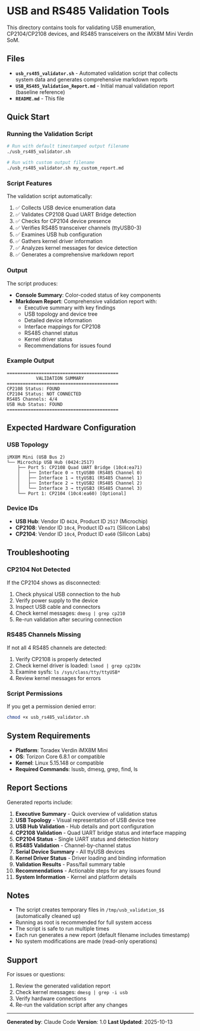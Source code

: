 # USB and RS485 Validation Tools

This directory contains tools for validating USB enumeration, CP2104/CP2108 devices, and RS485 transceivers on the iMX8M Mini Verdin SoM.

## Files

- **`usb_rs485_validator.sh`** - Automated validation script that collects system data and generates comprehensive markdown reports
- **`USB_RS485_Validation_Report.md`** - Initial manual validation report (baseline reference)
- **`README.md`** - This file

## Quick Start

### Running the Validation Script

```bash
# Run with default timestamped output filename
./usb_rs485_validator.sh

# Run with custom output filename
./usb_rs485_validator.sh my_custom_report.md
```

### Script Features

The validation script automatically:

1. ✅ Collects USB device enumeration data
2. ✅ Validates CP2108 Quad UART Bridge detection
3. ✅ Checks for CP2104 device presence
4. ✅ Verifies RS485 transceiver channels (ttyUSB0-3)
5. ✅ Examines USB hub configuration
6. ✅ Gathers kernel driver information
7. ✅ Analyzes kernel messages for device detection
8. ✅ Generates a comprehensive markdown report

### Output

The script produces:

- **Console Summary**: Color-coded status of key components
- **Markdown Report**: Comprehensive validation report with:
  - Executive summary with key findings
  - USB topology and device tree
  - Detailed device information
  - Interface mappings for CP2108
  - RS485 channel status
  - Kernel driver status
  - Recommendations for issues found

### Example Output

```
==========================================
           VALIDATION SUMMARY
==========================================
CP2108 Status: FOUND
CP2104 Status: NOT CONNECTED
RS485 Channels: 4/4
USB Hub Status: FOUND
==========================================
```

## Expected Hardware Configuration

### USB Topology

```
iMX8M Mini (USB Bus 2)
└── Microchip USB Hub (0424:2517)
    ├── Port 5: CP2108 Quad UART Bridge (10c4:ea71)
    │   ├── Interface 0 → ttyUSB0 (RS485 Channel 0)
    │   ├── Interface 1 → ttyUSB1 (RS485 Channel 1)
    │   ├── Interface 2 → ttyUSB2 (RS485 Channel 2)
    │   └── Interface 3 → ttyUSB3 (RS485 Channel 3)
    └── Port 1: CP2104 (10c4:ea60) [Optional]
```

### Device IDs

- **USB Hub**: Vendor ID `0424`, Product ID `2517` (Microchip)
- **CP2108**: Vendor ID `10c4`, Product ID `ea71` (Silicon Labs)
- **CP2104**: Vendor ID `10c4`, Product ID `ea60` (Silicon Labs)

## Troubleshooting

### CP2104 Not Detected

If the CP2104 shows as disconnected:

1. Check physical USB connection to the hub
2. Verify power supply to the device
3. Inspect USB cable and connectors
4. Check kernel messages: `dmesg | grep cp210`
5. Re-run validation after securing connection

### RS485 Channels Missing

If not all 4 RS485 channels are detected:

1. Verify CP2108 is properly detected
2. Check kernel driver is loaded: `lsmod | grep cp210x`
3. Examine sysfs: `ls /sys/class/tty/ttyUSB*`
4. Review kernel messages for errors

### Script Permissions

If you get a permission denied error:

```bash
chmod +x usb_rs485_validator.sh
```

## System Requirements

- **Platform**: Toradex Verdin iMX8M Mini
- **OS**: Torizon Core 6.8.1 or compatible
- **Kernel**: Linux 5.15.148 or compatible
- **Required Commands**: lsusb, dmesg, grep, find, ls

## Report Sections

Generated reports include:

1. **Executive Summary** - Quick overview of validation status
2. **USB Topology** - Visual representation of USB device tree
3. **USB Hub Validation** - Hub details and port configuration
4. **CP2108 Validation** - Quad UART bridge status and interface mapping
5. **CP2104 Status** - Single UART status and detection history
6. **RS485 Validation** - Channel-by-channel status
7. **Serial Device Summary** - All ttyUSB devices
8. **Kernel Driver Status** - Driver loading and binding information
9. **Validation Results** - Pass/fail summary table
10. **Recommendations** - Actionable steps for any issues found
11. **System Information** - Kernel and platform details

## Notes

- The script creates temporary files in `/tmp/usb_validation_$$` (automatically cleaned up)
- Running as root is recommended for full system access
- The script is safe to run multiple times
- Each run generates a new report (default filename includes timestamp)
- No system modifications are made (read-only operations)

## Support

For issues or questions:

1. Review the generated validation report
2. Check kernel messages: `dmesg | grep -i usb`
3. Verify hardware connections
4. Re-run the validation script after any changes

---

**Generated by**: Claude Code
**Version**: 1.0
**Last Updated**: 2025-10-13
